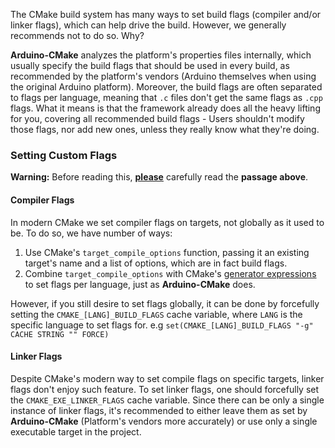 The CMake build system has many ways to set build flags (compiler and/or linker flags), which can help drive the build. However, we generally recommends not to do so. Why?

**Arduino-CMake** analyzes the platform's properties files internally, which usually specify the build flags that should be used in every build, as recommended by the platform's vendors (Arduino themselves when using the original Arduino platform).
Moreover, the build flags are often separated to flags per language, meaning that `.c` files don't get the same flags as `.cpp` flags.
What it means is that the framework already does all the heavy lifting for you, covering all recommended build flags - Users shouldn't modify those flags, nor add new ones, unless they really know what they're doing.

### Setting Custom Flags

**Warning:** Before reading this, **<u>please</u>** carefully read the **passage above**.

#### Compiler Flags

In modern CMake we set compiler flags on targets, not globally as it used to be.
To do so, we have number of ways:

1. Use CMake's `target_compile_options` function, passing it an existing target's name and a list of options, which are in fact build flags.
2. Combine `target_compile_options` with CMake's [generator expressions](https://cmake.org/cmake/help/latest/manual/cmake-generator-expressions.7.html) to set flags per language, just as **Arduino-CMake** does.

However, if you still desire to set flags globally, it can be done by forcefully setting the `CMAKE_[LANG]_BUILD_FLAGS` cache variable, where `LANG` is the specific language to set flags for.
e.g `set(CMAKE_[LANG]_BUILD_FLAGS "-g" CACHE STRING "" FORCE)`

#### Linker Flags

Despite CMake's modern way to set compile flags on specific targets, linker flags don't enjoy such feature.
To set linker flags, one should forcefully set the `CMAKE_EXE_LINKER_FLAGS` cache variable.
Since there can be only a single instance of linker flags, it's recommended to either leave them as set by **Arduino-CMake** (Platform's vendors more accurately) or use only a single executable target in the project.